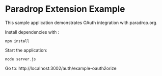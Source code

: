 # Paradrop Extension Example 

This sample application demonstrates OAuth integration with paradrop.org.

Install dependencies with :

```
npm install
```

Start the application:
```
node server.js
```

Go to: http://localhost:3002/auth/example-oauth2orize
